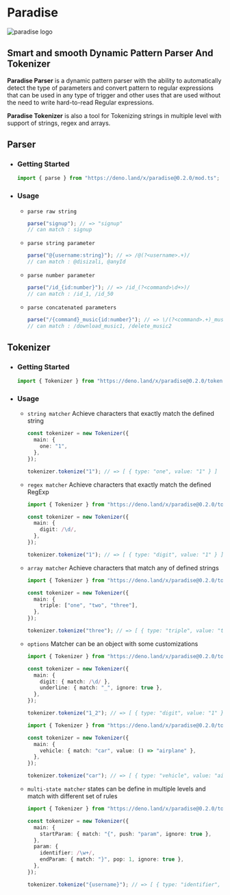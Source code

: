 # Paradise

![paradise logo](https://i.ibb.co/12J6h0t/paradise-small.png)

## **Smart and smooth Dynamic Pattern Parser And Tokenizer**

**Paradise Parser** is a dynamic pattern parser with the ability to
automatically detect the type of parameters and convert pattern to regular
expressions that can be used in any type of trigger and other uses that are used
without the need to write hard-to-read Regular expressions.

**Paradise Tokenizer** is also a tool for Tokenizing strings in multiple level
with support of strings, regex and arrays.

## Parser

- ### Getting Started

  ```typescript
  import { parse } from "https://deno.land/x/paradise@0.2.0/mod.ts";
  ```

- ### Usage

  - `parse raw string`

    ```typescript
    parse("signup"); // => "signup"
    // can match : signup
    ```

  - `parse string parameter`

    ```typescript
    parse("@{username:string}"); // => /@(?<username>.+)/
    // can match : @disizali, @anyId
    ```

  - `parse number parameter`

    ```typescript
    parse("/id_{id:number}"); // => /id_(?<command>\d+>)/
    // can match : /id_1, /id_50
    ```

  - `parse concatenated parameters`

    ```typescript
    parse("/{command}_music{id:number}"); // => \/(?<command>.+)_music(?<id>\d+)
    // can match : /download_music1, /delete_music2
    ```

## Tokenizer

- ### Getting Started

  ```typescript
  import { Tokenizer } from "https://deno.land/x/paradise@0.2.0/tokenizer/mod.ts";
  ```

- ### Usage

  - `string matcher` Achieve characters that exactly match the defined string

    ```typescript
    const tokenizer = new Tokenizer({
      main: {
        one: "1",
      },
    });

    tokenizer.tokenize("1"); // => [ { type: "one", value: "1" } ]
    ```

  - `regex matcher` Achieve characters that exactly match the defined RegExp

    ```typescript
    import { Tokenizer } from "https://deno.land/x/paradise@0.2.0/tokenizer/mod.ts";

    const tokenizer = new Tokenizer({
      main: {
        digit: /\d/,
      },
    });

    tokenizer.tokenize("1"); // => [ { type: "digit", value: "1" } ]
    ```

  - `array matcher` Achieve characters that match any of defined strings

    ```typescript
    import { Tokenizer } from "https://deno.land/x/paradise@0.2.0/tokenizer/mod.ts";

    const tokenizer = new Tokenizer({
      main: {
        triple: ["one", "two", "three"],
      },
    });

    tokenizer.tokenize("three"); // => [ { type: "triple", value: "three" } ]
    ```

  - `options` Matcher can be an object with some customizations

    ```typescript
    import { Tokenizer } from "https://deno.land/x/paradise@0.2.0/tokenizer/mod.ts";

    const tokenizer = new Tokenizer({
      main: {
        digit: { match: /\d/ },
        underline: { match: "_", ignore: true },
      },
    });

    tokenizer.tokenize("1_2"); // => [ { type: "digit", value: "1" }, { type: "digit", value: "2" } ]
    ```

    ```typescript
    import { Tokenizer } from "https://deno.land/x/paradise@0.2.0/tokenizer/mod.ts";

    const tokenizer = new Tokenizer({
      main: {
        vehicle: { match: "car", value: () => "airplane" },
      },
    });

    tokenizer.tokenize("car"); // => [ { type: "vehicle", value: "airplane" } ]
    ```

  - `multi-state matcher` states can be define in multiple levels and match with
    different set of rules

    ```typescript
    import { Tokenizer } from "https://deno.land/x/paradise@0.2.0/tokenizer/mod.ts";

    const tokenizer = new Tokenizer({
      main: {
        startParam: { match: "{", push: "param", ignore: true },
      },
      param: {
        identifier: /\w+/,
        endParam: { match: "}", pop: 1, ignore: true },
      },
    });

    tokenizer.tokenize("{username}"); // => [ { type: "identifier", value: "username" } ]
    ```
